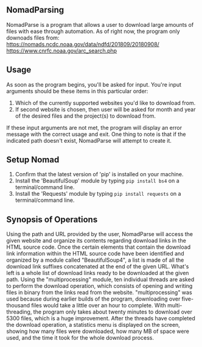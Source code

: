 ## NomadParsing
NomadParse is a program that allows a user to 
download large amounts of files with ease through 
automation. As of right now, the program only 
downoads files from: https://nomads.ncdc.noaa.gov/data/ndfd/201809/20180908/ https://www.cnrfc.noaa.gov/arc_search.php

## Usage
As soon as the program begins, you'll be asked for input. You're input arguments should be these items in this particular order:
1. Which of the currently supported websites you'd like to download from.
2. If second website is chosen, then user will be asked for month and year of the desired files and the project(s) to download from. 

If these input arguments are not met, the program will display an error message with the correct usage and exit. One thing to note is that if the indicated path doesn't exist, NomadParse will attempt to create it. 

## Setup Nomad
1. Confirm that the latest version of 'pip' is installed on your machine.
2. Install the 'BeautifulSoup' module by typing `pip install bs4` on a terminal/command line.
3. Install the 'Requests' module by typing `pip install requests` on a terminal/command line.
## Synopsis of Operations
Using the path and URL provided by the user, NomadParse will access the given website and organize its contents regarding download links in the HTML source code. Once the certain elements that contain the download link information within the HTML source code have been identified and organized by a module called "BeautifulSoup4", a list is made of all the download link suffixes concatenated at the end of the given URL. What's left is a whole list of download links ready to be downloaded at the given path. Using the "multiprocessing" module, ten individual threads are asked to perform the download operation, which consists of opening and writing files in binary from the links read from the website. "multiprocessing" was used because during earlier builds of the program, downloading over five-thousand files would take a little over an hour to complete. With multi-threading, the program only takes about twenty minutes to download over 5300 files, which is a huge improvement. After the threads have completed the download operation, a statistics menu is displayed on the screen, showing how many files were downloaded, how many MB of space were used, and the time it took for the whole download process. 
